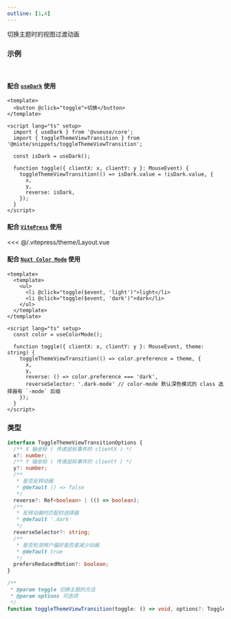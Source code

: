 ```yaml
---
outline: [1,4]
---
```


切换主题时的视图过渡动画

### 示例

<br>

#### 配合 [`useDark`](https://vueuse.org/core/useDark/) 使用

```vue twoslash
<template>
  <button @click="toggle">切换</button>
</template>

<script lang="ts" setup>
  import { useDark } from '@vueuse/core';
  import { toggleThemeViewTransition } from '@mixte/snippets/toggleThemeViewTransition';

  const isDark = useDark();

  function toggle({ clientX: x, clientY: y }: MouseEvent) {
    toggleThemeViewTransition(() => isDark.value = !isDark.value, {
      x,
      y,
      reverse: isDark,
    });
  }
</script>
```

#### 配合 [`VitePress`](https://vitepress.dev/zh/) 使用

<<< @/.vitepress/theme/Layout.vue

#### 配合 [`Nuxt Color Mode`](https://nuxt.com/modules/color-mode) 使用

```vue
<template>
  <template>
    <ul>
      <li @click="toggle($event, 'light')">light</li>
      <li @click="toggle($event, 'dark')">dark</li>
    </ul>
  </template>
</template>

<script lang="ts" setup>
  const color = useColorMode();

  function toggle({ clientX: x, clientY: y }: MouseEvent, theme: string) {
    toggleThemeViewTransition(() => color.preference = theme, {
      x,
      y,
      reverse: () => color.preference === 'dark',
      reverseSelector: '.dark-mode' // color-mode 默认深色模式的 class 选择器有 `-mode` 后缀
    });
  }
</script>
```

### 类型

```ts
interface ToggleThemeViewTransitionOptions {
  /** X 轴坐标 ( 传递鼠标事件的 clientX ) */
  x?: number;
  /** Y 轴坐标 ( 传递鼠标事件的 clientY ) */
  y?: number;
  /**
   * 是否反转动画
   * @default () => false
   */
  reverse?: Ref<boolean> | (() => boolean);
  /**
   * 反转动画时匹配的选择器
   * @default '.dark'
   */
  reverseSelector?: string;
  /**
   * 是否检测用户偏好是否是减少动画
   * @default true
   */
  prefersReducedMotion?: boolean;
}

/**
 * @param toggle 切换主题的方法
 * @param options 可选项
 */
function toggleThemeViewTransition(toggle: () => void, options?: ToggleThemeViewTransitionOptions): Promise<void>;
```
